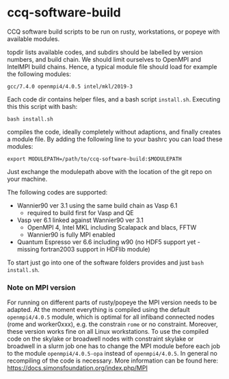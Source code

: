 # ccq-software-build

CCQ software build scripts to be run on rusty, workstations, or popeye with available modules.

topdir lists available codes, and subdirs should be labelled by version numbers, and build chain. We should limit ourselves to OpenMPI and IntelMPI build chains. Hence, a typical module file should load for example the following modules:

```
gcc/7.4.0 openmpi4/4.0.5 intel/mkl/2019-3
```

Each code dir contains helper files, and a bash script `install.sh`. Executing this this script with bash:
```
bash install.sh
```
compiles the code, ideally completely without adaptions,  and finally creates a module file. By adding the following line to your bashrc you can load these modules:
```
export MODULEPATH=/path/to/ccq-software-build:$MODULEPATH
```
Just exchange the modulepath above with the location of the git repo on your machine. 

The following codes are supported:
* Wannier90 ver 3.1 using the same build chain as Vasp 6.1
    * required to build first for Vasp and QE
* Vasp ver 6.1 linked against Wannier90 ver 3.1
    * OpenMPI 4, Intel MKL including Scalapack and blacs, FFTW
    * Wannier90 is fully MPI enabled
* Quantum Espresso ver 6.6 including w90 (no HDF5 support yet - missing fortran2003 support in HDFlib module)

To start just go into one of the software folders provides and just `bash install.sh`.

### Note on MPI version

For running on different parts of rusty/popeye the MPI version needs to be adapted. At the moment everything is compiled using the default `openmpi4/4.0.5` module, which is optimal for all infiband connected nodes (rome and worker0xxx), e.g. the constrain `rome` or no constraint. Moreover, these version works fine on all Linux workstations. To use the compiled code on the skylake or broadwell nodes with constraint skylake or broadwell in a slurm job one has to change the MPI module before each job to the module `openmpi4/4.0.5-opa` instead of `openmpi4/4.0.5`. In general no recompiling of the code is necessary. More information can be found here: https://docs.simonsfoundation.org/index.php/MPI
